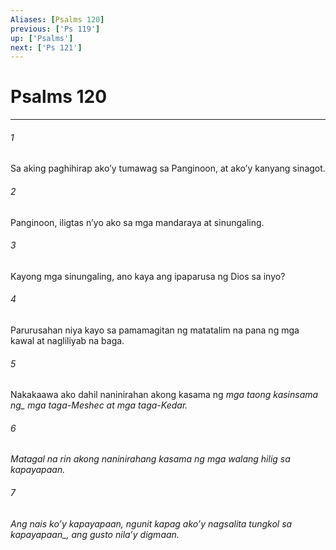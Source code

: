 ```yaml
---
Aliases: [Psalms 120]
previous: ['Ps 119']
up: ['Psalms']
next: ['Ps 121']
---
```

# Psalms 120

***






















###### 1 










Sa aking paghihirap akoʼy tumawag sa Panginoon, at akoʼy kanyang sinagot. 





















###### 2 










Panginoon, iligtas nʼyo ako sa mga mandaraya at sinungaling. 





















###### 3 










Kayong mga sinungaling, ano kaya ang ipaparusa ng Dios sa inyo? 





















###### 4 










Parurusahan niya kayo sa pamamagitan ng matatalim na pana ng mga kawal at nagliliyab na baga. 





















###### 5 










Nakakaawa ako dahil naninirahan akong kasama ng <i class="trans-change">mga taong kasinsama ng_ mga taga-Meshec at mga taga-Kedar. 





















###### 6 










Matagal na rin akong naninirahang kasama ng mga walang hilig sa kapayapaan. 





















###### 7 










Ang nais koʼy kapayapaan, ngunit kapag akoʼy nagsalita <i class="trans-change">tungkol sa kapayapaan_, ang gusto nilaʼy digmaan.
